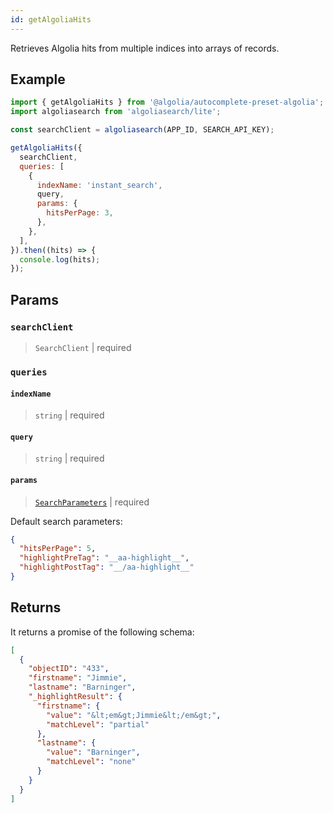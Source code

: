 ```yaml
---
id: getAlgoliaHits
---
```


Retrieves Algolia hits from multiple indices into arrays of records.

## Example

```js
import { getAlgoliaHits } from '@algolia/autocomplete-preset-algolia';
import algoliasearch from 'algoliasearch/lite';

const searchClient = algoliasearch(APP_ID, SEARCH_API_KEY);

getAlgoliaHits({
  searchClient,
  queries: [
    {
      indexName: 'instant_search',
      query,
      params: {
        hitsPerPage: 3,
      },
    },
  ],
}).then((hits) => {
  console.log(hits);
});
```

## Params

### `searchClient`

> `SearchClient` | required

### `queries`

#### `indexName`

> `string` | required

#### `query`

> `string` | required

#### `params`

> [`SearchParameters`](https://www.algolia.com/doc/api-reference/search-api-parameters/) | required

Default search parameters:

```json
{
  "hitsPerPage": 5,
  "highlightPreTag": "__aa-highlight__",
  "highlightPostTag": "__/aa-highlight__"
}
```

## Returns

It returns a promise of the following schema:

```json
[
  {
    "objectID": "433",
    "firstname": "Jimmie",
    "lastname": "Barninger",
    "_highlightResult": {
      "firstname": {
        "value": "&lt;em&gt;Jimmie&lt;/em&gt;",
        "matchLevel": "partial"
      },
      "lastname": {
        "value": "Barninger",
        "matchLevel": "none"
      }
    }
  }
]
```

